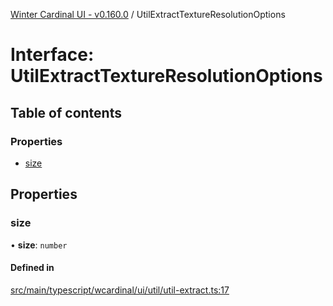 [Winter Cardinal UI - v0.160.0](../index.md) / UtilExtractTextureResolutionOptions

# Interface: UtilExtractTextureResolutionOptions

## Table of contents

### Properties

- [size](UtilExtractTextureResolutionOptions.md#size)

## Properties

### size

• **size**: `number`

#### Defined in

[src/main/typescript/wcardinal/ui/util/util-extract.ts:17](https://github.com/winter-cardinal/winter-cardinal-ui/blob/v0.160.0/src/main/typescript/wcardinal/ui/util/util-extract.ts#L17)
